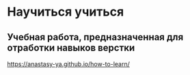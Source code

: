 # Научиться учиться #

## Учебная работа, предназначенная для отработки навыков верстки  

https://anastasy-ya.github.io/how-to-learn/
